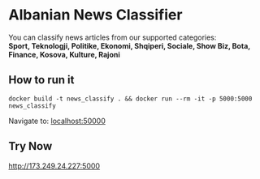# Albanian News Classifier

You can classify news articles from our supported categories:<br><strong>Sport, Teknologji, Politike, Ekonomi, Shqiperi, Sociale, Show Biz, Bota, Finance, Kosova, Kulture, Rajoni</strong>


## How to run it
```
docker build -t news_classify . && docker run --rm -it -p 5000:5000 news_classify
```

Navigate to: [localhost:50000](http://localhost:5000)

## Try Now
http://173.249.24.227:5000
